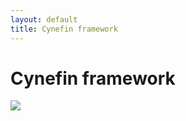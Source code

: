 ```yaml
---
layout: default
title: Cynefin framework
---
```

# Cynefin framework

![](media/cleanshot_2024-05-15-at-16-36-15@2x.png)


